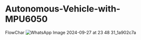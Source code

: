 # Autonomous-Vehicle-with-MPU6050

FlowChar
![WhatsApp Image 2024-09-27 at 23 48 31_1a902c7a](https://github.com/user-attachments/assets/861ad447-0617-4f94-adbd-6bc58534cbdb)
